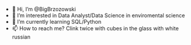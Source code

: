 - 👋 Hi, I’m @BigBrzozowski
- 👀 I’m interested in Data Analyst/Data Science in enviromental science 
- 🌱 I’m currently learning SQL/Python
- 📫 How to reach me? Clink twice with cubes in the glass with white russian

<!---
BigBrzozowski/BigBrzozowski is a ✨ special ✨ repository because its `README.md` (this file) appears on your GitHub profile.
You can click the Preview link to take a look at your changes.
--->
